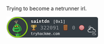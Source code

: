 Trying to become a netrunner irl.

![tryhackme stats](https://github.com/preemchoomba/preemchoomba/blob/68101ffaf3aade5f5c786d5d405df9eea38bfbf2/assets/thm_propic.png)

<!---
preemchoomba/preemchoomba is a ✨ special ✨ repository because its `README.md` (this file) appears on your GitHub profile.
You can click the Preview link to take a look at your changes.
--->
